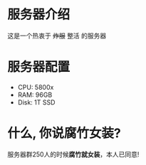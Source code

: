 # 服务器介绍
这是一个热衷于 ~~炸服~~ 整活 的服务器

# 服务器配置
- CPU: 5800x
- RAM: 96GB
- Disk: 1T SSD

# 什么, 你说腐竹女装?
服务器群250人的时候**腐竹就女装**，本人已同意!